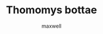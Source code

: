 ---
layout: post
author: maxwell
title: Thomomys bottae
description: 
tags: []
image: 
  feature: 
  credit: 
  creditlink: 
permalink: thomomys-bottae
---